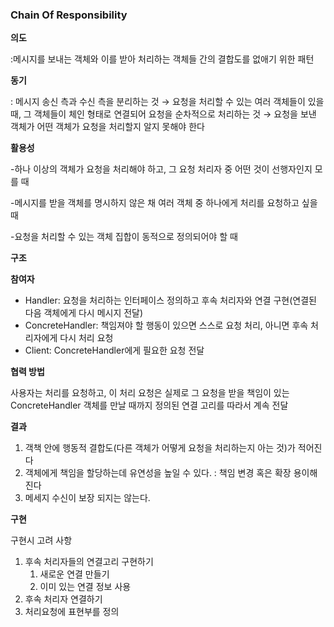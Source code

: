 ### Chain Of Responsibility

**의도**

:메시지를 보내는 객체와 이를 받아 처리하는 객체들 간의 결합도를 없애기 위한 패턴

**동기**

: 메시지 송신 측과 수신 측을 분리하는 것 → 요청을 처리할 수 있는 여러 객체들이 있을 때, 그 객체들이 체인 형태로 연결되어 요청을 순차적으로 처리하는 것
→ 요청을 보낸 객체가 어떤 객체가 요청을 처리할지 알지 못해야 한다

**활용성**

-하나 이상의 객체가 요청을 처리해야 하고, 그 요청 처리자 중 어떤 것이 선행자인지 모를 때

-메시지를 받을 객체를 명시하지 않은 채 여러 객체 중 하나에게 처리를 요청하고 싶을 때

-요청을 처리할 수 있는 객체 집합이 동적으로 정의되어야 할 때

**구조**

**참여자**

- Handler: 요청을 처리하는 인터페이스 정의하고 후속 처리자와 연결 구현(연결된 다음 객체에게 다시 메시지 전달)
- ConcreteHandler: 책임져야 할 행동이 있으면 스스로 요청 처리, 아니면 후속 처리자에게 다시 처리 요청
- Client: ConcreteHandler에게 필요한 요청 전달

**협력 방법**

사용자는 처리를 요청하고, 이 처리 요청은 실제로 그 요청을 받을 책임이 있는 ConcreteHandler 객체를 만날 때까지 정의된 연결 고리를 따라서 계속 전달

**결과**

1. 객책 안에 행동적 결합도(다른 객체가 어떻게 요청을 처리하는지 아는 것)가 적어진다
2. 객체에게 책임을 할당하는데 유연성을 높일 수 있다. : 책임 변경 혹은 확장 용이해진다
3. 메세지 수신이 보장 되지는 않는다.

**구현**

구현시 고려 사항

1. 후속 처리자들의 연결고리 구현하기
    1. 새로운 연결 만들기
    2. 이미 있는 연결 정보 사용
2. 후속 처리자 연결하기
3. 처리요청에 표현부를 정의